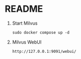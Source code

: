 # README

1. Start Milvus

    `sudo docker compose up -d`

2. Milvus WebUI

    `http://127.0.0.1:9091/webui/`

